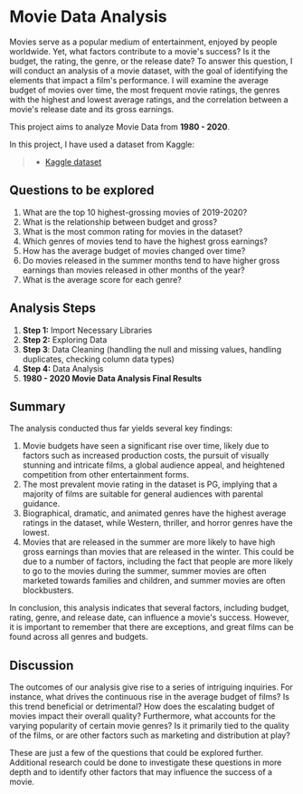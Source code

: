 # Movie Data Analysis 

Movies serve as a popular medium of entertainment, enjoyed by people worldwide. Yet, what factors contribute to a movie's success? Is it the budget, the rating, the genre, or the release date? To answer this question, I will conduct an analysis of a movie dataset, with the goal of identifying the elements that impact a film's performance. I will examine the average budget of movies over time, the most frequent movie ratings, the genres with the highest and lowest average ratings, and the correlation between a movie's release date and its gross earnings.

This project aims to analyze Movie Data from **1980 - 2020**.  

In this project, I have used a dataset from Kaggle:
> - [Kaggle dataset](https://www.kaggle.com/datasets/danielgrijalvas/movies/data)

## Questions to be explored
1. What are the top 10 highest-grossing movies of 2019-2020?
2. What is the relationship between budget and gross?
3. What is the most common rating for movies in the dataset?
4. Which genres of movies tend to have the highest gross earnings?
5. How has the average budget of movies changed over time?
6. Do movies released in the summer months tend to have higher gross earnings than movies released in other months of the year?
7. What is the average score for each genre?

## Analysis Steps
1. **Step 1:** Import Necessary Libraries
2. **Step 2:** Exploring Data
3. **Step 3**: Data Cleaning (handling the null and missing values, handling duplicates, checking column data types)
4. **Step 4:** Data Analysis 
5. **1980 - 2020 Movie Data Analysis Final Results**

## Summary
The analysis conducted thus far yields several key findings:

1. Movie budgets have seen a significant rise over time, likely due to factors such as increased production costs, the pursuit of visually stunning and intricate films, a global audience appeal, and heightened competition from other entertainment forms.
2. The most prevalent movie rating in the dataset is PG, implying that a majority of films are suitable for general audiences with parental guidance.
3. Biographical, dramatic, and animated genres have the highest average ratings in the dataset, while Western, thriller, and horror genres have the lowest.
4. Movies that are released in the summer are more likely to have high gross earnings than movies that are released in the winter. This could be due to a number of factors, including the fact that people are more likely to go to the movies during the summer, summer movies are often marketed towards families and children, and summer movies are often blockbusters.

In conclusion, this analysis indicates that several factors, including budget, rating, genre, and release date, can influence a movie's success. However, it is important to remember that there are exceptions, and great films can be found across all genres and budgets.

## Discussion
The outcomes of our analysis give rise to a series of intriguing inquiries. For instance, what drives the continuous rise in the average budget of films? Is this trend beneficial or detrimental? How does the escalating budget of movies impact their overall quality? Furthermore, what accounts for the varying popularity of certain movie genres? Is it primarily tied to the quality of the films, or are other factors such as marketing and distribution at play?

These are just a few of the questions that could be explored further. Additional research could be done to investigate these questions in more depth and to identify other factors that may influence the success of a movie.
